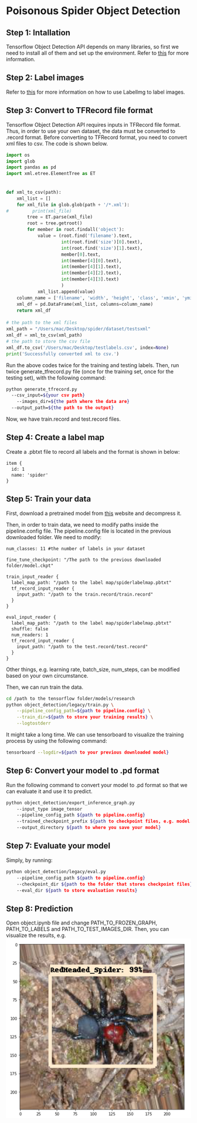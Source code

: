 # Poisonous Spider Object Detection
## Step 1: Intallation
Tensorflow Object Detection API depends on many libraries, so first we need to install all of them and set up the environment. Refer to [this](https://github.com/tensorflow/models/blob/master/research/object_detection/g3doc/installation.md) for more information.
## Step 2: Label images
Refer to [this](https://github.com/tzutalin/labelImg) for more information on how to use LabelImg to label images.
## Step 3: Convert to TFRecord file format
Tensorflow Object Detection API requires inputs in TFRecord file format. Thus, in order to use your own dataset, the data must be converted to .record format. Before converting to TFRecord format, you need to convert xml files to csv. The code is shown below.
```python
import os
import glob
import pandas as pd
import xml.etree.ElementTree as ET


def xml_to_csv(path):
    xml_list = []
    for xml_file in glob.glob(path + '/*.xml'):
#         print(xml_file)
        tree = ET.parse(xml_file)
        root = tree.getroot()
        for member in root.findall('object'):
            value = (root.find('filename').text,
                     int(root.find('size')[0].text),
                     int(root.find('size')[1].text),
                     member[0].text,
                     int(member[4][0].text),
                     int(member[4][1].text),
                     int(member[4][2].text),
                     int(member[4][3].text)
                     )
            xml_list.append(value)
    column_name = ['filename', 'width', 'height', 'class', 'xmin', 'ymin', 'xmax', 'ymax']
    xml_df = pd.DataFrame(xml_list, columns=column_name)
    return xml_df

# the path to the xml files
xml_path = "/Users/mac/Desktop/spider/dataset/testsxml"
xml_df = xml_to_csv(xml_path)
# the path to store the csv file
xml_df.to_csv('/Users/mac/Desktop/testlabels.csv', index=None)
print('Successfully converted xml to csv.')
```
Run the above codes twice for the training and testing labels. Then, run twice generate_tfrecord.py file (once for the training set, once for the testing set), with the following command:
```bash
python generate_tfrecord.py 
  --csv_input=${your csv path}
	--images_dir=${the path where the data are}
  --output_path=${the path to the output}
```
Now, we have train.record and test.record files.
## Step 4: Create a label map
Create a .pbtxt file to record all labels and the format is shown in below:
```
item {
  id: 1
  name: 'spider'
}
```
## Step 5: Train your data
First, download a pretrained model from [this](https://github.com/tensorflow/models/blob/master/research/object_detection/g3doc/detection_model_zoo.md) website and decompress it.

Then, in order to train data, we need to modify paths inside the pipeline.config file. The pipeline.config file is located in the previous downloaded folder. We need to modify:
```
num_classes: 11 #the number of labels in your dataset
```
```
fine_tune_checkpoint: "/The path to the previous downloaded folder/model.ckpt"
```
```
train_input_reader {
  label_map_path: "/path to the label map/spiderlabelmap.pbtxt"
  tf_record_input_reader {
    input_path: "/path to the train.record/train.record"
  }
}
```
```
eval_input_reader {
  label_map_path: "/path to the label map/spiderlabelmap.pbtxt"
  shuffle: false
  num_readers: 1
  tf_record_input_reader {
    input_path: "/path to the test.record/test.record"
  }
}
```
Other things, e.g. learning rate, batch_size, num_steps, can be modified based on your own circumstance.

Then, we can run train the data.
```bash
cd /path to the tensorflow folder/models/research
python object_detection/legacy/train.py \
    --pipeline_config_path=${path to pipeline.config} \
    --train_dir=${path to store your training results} \
    --logtostderr
```
It might take a long time. We can use tensorboard to visualize the training process by using the following command:
```bash
tensorboard --logdir=${path to your previous downloaded model}
```
## Step 6: Convert your model to .pd format
Run the following command to convert your model to .pd format so that we can evaluate it and use it to predict.
```bash
python object_detection/export_inference_graph.py 
	--input_type image_tensor 
    --pipeline_config_path ${path to pipeline.config}  
    --trained_checkpoint_prefix ${path to checkpoint files, e.g. model.ckpt-11665}
    --output_directory ${path to where you save your model}
```
## Step 7: Evaluate your model
Simply, by running:
```bash
python object_detection/legacy/eval.py 
	--pipeline_config_path ${path to pipeline.config}
    --checkpoint_dir ${path to the folder that stores checkpoint files} 
    --eval_dir ${path to store evaluation results}
```
## Step 8: Prediction
Open object.ipynb file and change PATH_TO_FROZEN_GRAPH, PATH_TO_LABELS and PATH_TO_TEST_IMAGES_DIR. Then, you can visualize the results, e.g. 
![Example Image](img/example_prediction.png "Example Image")
